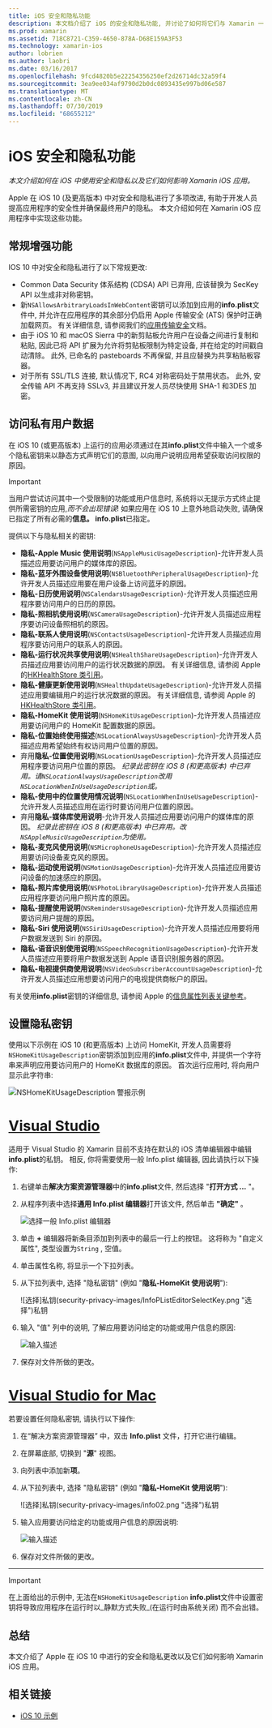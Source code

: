```yaml
---
title: iOS 安全和隐私功能
description: 本文档介绍了 iOS 的安全和隐私功能, 并讨论了如何将它们与 Xamarin 一起使用。 其中介绍了在 iOS 10 中进行的更新以及如何访问专用用户数据。
ms.prod: xamarin
ms.assetid: 718C8721-C359-4650-878A-D68E159A3F53
ms.technology: xamarin-ios
author: lobrien
ms.author: laobri
ms.date: 03/16/2017
ms.openlocfilehash: 9fcd4820b5e22254356250ef2d26714dc32a59f4
ms.sourcegitcommit: 3ea9ee034af9790d2b0dc0893435e997bd06e587
ms.translationtype: MT
ms.contentlocale: zh-CN
ms.lasthandoff: 07/30/2019
ms.locfileid: "68655212"
---
```

# <a name="ios-security-and-privacy-features"></a>iOS 安全和隐私功能

_本文介绍如何在 iOS 中使用安全和隐私以及它们如何影响 Xamarin iOS 应用。_

Apple 在 iOS 10 (及更高版本) 中对安全和隐私进行了多项改进, 有助于开发人员提高应用程序的安全性并确保最终用户的隐私。 本文介绍如何在 Xamarin iOS 应用程序中实现这些功能。
    
<a name="General-Enhancements" />

## <a name="general-enhancements"></a>常规增强功能

IOS 10 中对安全和隐私进行了以下常规更改:

- Common Data Security 体系结构 (CDSA) API 已弃用, 应该替换为 SecKey API 以生成非对称密钥。
- 新`NSAllowsArbitraryLoadsInWebContent`密钥可以添加到应用的**info.plist**文件中, 并允许在应用程序的其余部分仍启用 Apple 传输安全 (ATS) 保护时正确加载网页。 有关详细信息, 请参阅我们的[应用传输安全](~/ios/app-fundamentals/ats.md)文档。
- 由于 iOS 10 和 macOS Sierra 中的新剪贴板允许用户在设备之间进行复制和粘贴, 因此已将 API 扩展为允许将剪贴板限制为特定设备, 并在给定的时间戳自动清除。 此外, 已命名的 pasteboards 不再保留, 并且应替换为共享粘贴板容器。
- 对于所有 SSL/TLS 连接, 默认情况下, RC4 对称密码处于禁用状态。 此外, 安全传输 API 不再支持 SSLv3, 并且建议开发人员尽快使用 SHA-1 和3DES 加密。

<a name="Accessing-Private-User-Data" />

## <a name="accessing-private-user-data"></a>访问私有用户数据

在 iOS 10 (或更高版本) 上运行的应用必须通过在其**info.plist**文件中输入一个或多个隐私密钥来以静态方式声明它们的意图, 以向用户说明应用希望获取访问权限的原因。

> [!IMPORTANT]
> 当用户尝试访问其中一个受限制的功能或用户信息时, 系统将以无提示方式终止提供所需密钥的应用,_而不会出现错误_! 如果应用在 iOS 10 上意外地启动失败, 请确保已指定了所有必需的**信息。 info.plist**已指定。

提供以下与隐私相关的密钥:

- **隐私-Apple Music 使用说明**(`NSAppleMusicUsageDescription`)-允许开发人员描述应用要访问用户的媒体库的原因。
- **隐私-蓝牙外围设备使用说明**(`NSBluetoothPeripheralUsageDescription`)-允许开发人员描述应用要在用户设备上访问蓝牙的原因。
- **隐私-日历使用说明**(`NSCalendarsUsageDescription`)-允许开发人员描述应用程序要访问用户的日历的原因。
- **隐私-照相机使用说明**(`NSCameraUsageDescription`)-允许开发人员描述应用程序要访问设备照相机的原因。
- **隐私-联系人使用说明**(`NSContactsUsageDescription`)-允许开发人员描述应用程序要访问用户的联系人的原因。
- **隐私-运行状况共享使用说明**(`NSHealthShareUsageDescription`)-允许开发人员描述应用要访问用户的运行状况数据的原因。 有关详细信息, 请参阅 Apple 的[HKHealthStore 类引用](https://developer.apple.com/reference/healthkit/hkhealthstore)。
- **隐私-健康更新使用说明**(`NSHealthUpdateUsageDescription`)-允许开发人员描述应用要编辑用户的运行状况数据的原因。 有关详细信息, 请参阅 Apple 的[HKHealthStore 类引用](https://developer.apple.com/reference/healthkit/hkhealthstore)。
- **隐私-HomeKit 使用说明**(`NSHomeKitUsageDescription`)-允许开发人员描述应用要访问用户的 HomeKit 配置数据的原因。
- **隐私-位置始终使用描述**(`NSLocationAlwaysUsageDescription`)-允许开发人员描述应用希望始终有权访问用户位置的原因。
- 弃用**隐私-位置使用说明**(`NSLocationUsageDescription`)-允许开发人员描述应用程序要访问用户位置的原因。 *纪录此密钥在 iOS 8 (和更高版本) 中已弃用。请`NSLocationAlwaysUsageDescription`改用`NSLocationWhenInUseUsageDescription`或。*
- **隐私-使用中的位置使用情况说明**(`NSLocationWhenInUseUsageDescription`)-允许开发人员描述应用在运行时要访问用户位置的原因。
- 弃用**隐私-媒体库使用说明**-允许开发人员描述应用要访问用户的媒体库的原因。 *纪录此密钥在 iOS 8 (和更高版本) 中已弃用。改`NSAppleMusicUsageDescription`为使用。*
- **隐私-麦克风使用说明**(`NSMicrophoneUsageDescription`)-允许开发人员描述应用要访问设备麦克风的原因。
- **隐私-运动使用说明**(`NSMotionUsageDescription`)-允许开发人员描述应用要访问设备的加速感应的原因。
- **隐私-照片库使用说明**(`NSPhotoLibraryUsageDescription`)-允许开发人员描述应用程序要访问用户照片库的原因。
- **隐私-提醒使用说明**(`NSRemindersUsageDescription`)-允许开发人员描述应用要访问用户提醒的原因。
- **隐私-Siri 使用说明**(`NSSiriUsageDescription`)-允许开发人员描述应用要将用户数据发送到 Siri 的原因。
- **隐私-语音识别使用说明**(`NSSpeechRecognitionUsageDescription`)-允许开发人员描述应用要将用户数据发送到 Apple 语音识别服务器的原因。
- **隐私-电视提供商使用说明**(`NSVideoSubscriberAccountUsageDescription`)-允许开发人员描述应用想要访问用户的电视提供商帐户的原因。

有关使用**info.plist**密钥的详细信息, 请参阅 Apple 的[信息属性列表关键参考](https://developer.apple.com/library/content/documentation/General/Reference/InfoPlistKeyReference/Introduction/Introduction.html#//apple_ref/doc/uid/TP40009248-SW1)。

<a name="Setting-Privacy-Keys" />

## <a name="setting-privacy-keys"></a>设置隐私密钥

使用以下示例在 iOS 10 (和更高版本) 上访问 HomeKit, 开发人员需要将`NSHomeKitUsageDescription`密钥添加到应用的**info.plist**文件中, 并提供一个字符串来声明应用要访问用户的 HomeKit 数据库的原因。 首次运行应用时, 将向用户显示此字符串:

![NSHomeKitUsageDescription 警报示例](security-privacy-images/info01.png "NSHomeKitUsageDescription 警报示例")

# <a name="visual-studiotabwindows"></a>[Visual Studio](#tab/windows)

适用于 Visual Studio 的 Xamarin 目前不支持在默认的 iOS 清单编辑器中编辑**info.plist**的私钥。 相反, 你将需要使用一般 Info.plist 编辑器, 因此请执行以下操作:

1. 右键单击**解决方案资源管理器**中的**info.plist**文件, 然后选择 "**打开方式 ...** "。
2. 从程序列表中选择**通用 Info.plist 编辑器**打开该文件, 然后单击 **"确定"** 。

    ![选择一般 Info.plist 编辑器](security-privacy-images/InfoEditorSelectionVs.png "选择一般 Info.plist 编辑器")
3. 单击 **+** 编辑器将新条目添加到列表中的最后一行上的按钮。 这将称为 "自定义属性", 类型设置为`String` , 空值。
4. 单击属性名称, 将显示一个下拉列表。
5. 从下拉列表中, 选择 "隐私密钥" (例如 "**隐私-HomeKit 使用说明**"): 

    ![选择]私钥(security-privacy-images/InfoPListEditorSelectKey.png "选择")私钥
6. 输入 "值" 列中的说明, 了解应用要访问给定的功能或用户信息的原因: 

    ![输入描述](security-privacy-images/InfoPListSetValue.png "输入描述")
7. 保存对文件所做的更改。

# <a name="visual-studio-for-mactabmacos"></a>[Visual Studio for Mac](#tab/macos)

若要设置任何隐私密钥, 请执行以下操作:

1. 在“解决方案资源管理器”  中，双击 **Info.plist** 文件，打开它进行编辑。
2. 在屏幕底部, 切换到 "**源**" 视图。
3. 向列表中添加新**项**。
4. 从下拉列表中, 选择 "隐私密钥" (例如 "**隐私-HomeKit 使用说明**"): 

    ![选择]私钥(security-privacy-images/info02.png "选择")私钥
5. 输入应用要访问给定的功能或用户信息的原因说明: 

    ![输入描述](security-privacy-images/info03.png "输入描述")
6. 保存对文件所做的更改。

-----

> [!IMPORTANT]
> 在上面给出的示例中, 无法在`NSHomeKitUsageDescription` **info.plist**文件中设置密钥将导致应用程序在运行时以_静默方式失败_(在运行时由系统关闭) 而不会出错。

<a name="Summary" />

## <a name="summary"></a>总结

本文介绍了 Apple 在 iOS 10 中进行的安全和隐私更改以及它们如何影响 Xamarin iOS 应用。

## <a name="related-links"></a>相关链接

- [iOS 10 示例](https://docs.microsoft.com/samples/browse/?products=xamarin&term=Xamarin.iOS+iOS10)
